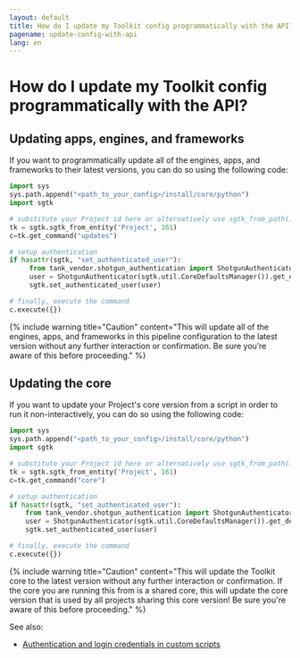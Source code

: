 ```yaml
---
layout: default
title: How do I update my Toolkit config programmatically with the API?
pagename: update-config-with-api
lang: en
---
```


# How do I update my Toolkit config programmatically with the API?

## Updating apps, engines, and frameworks
If you want to programmatically update all of the engines, apps, and frameworks to their latest versions, you can do so using the following code:

```python
import sys
sys.path.append("<path_to_your_config>/install/core/python")
import sgtk

# substitute your Project id here or alternatively use sgtk_from_path()
tk = sgtk.sgtk_from_entity('Project', 161)
c=tk.get_command("updates")

# setup authentication
if hasattr(sgtk, "set_authenticated_user"): 
     from tank_vendor.shotgun_authentication import ShotgunAuthenticator
     user = ShotgunAuthenticator(sgtk.util.CoreDefaultsManager()).get_default_user() 
     sgtk.set_authenticated_user(user)

# finally, execute the command
c.execute({})
```

{% include warning title="Caution" content="This will update all of the engines, apps, and frameworks in this pipeline configuration to the latest version without any further interaction or confirmation. Be sure you’re aware of this before proceeding." %}

## Updating the core

If you want to update your Project's core version from a script in order to run it non-interactively, you can do so using the following code:

```python
import sys
sys.path.append("<path_to_your_config>/install/core/python")
import sgtk

# substitute your Project id here or alternatively use sgtk_from_path()
tk = sgtk.sgtk_from_entity('Project', 161)
c=tk.get_command("core")

# setup authentication
if hasattr(sgtk, "set_authenticated_user"): 
    from tank_vendor.shotgun_authentication import ShotgunAuthenticator
    user = ShotgunAuthenticator(sgtk.util.CoreDefaultsManager()).get_default_user() 
    sgtk.set_authenticated_user(user)

# finally, execute the command
c.execute({})
```

{% include warning title="Caution" content="This will update the Toolkit core to the latest version without any further interaction or confirmation. If the core you are running this from is a shared core, this will update the core version that is used by all projects sharing this core version! Be sure you're aware of this before proceeding." %}

See also:

- [Authentication and login credentials in custom scripts](https://developer.shotgridsoftware.com/724152ce/)
